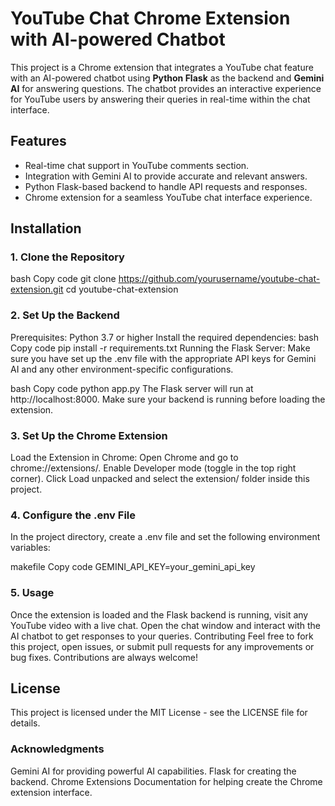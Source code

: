 # YouTube Chat Chrome Extension with AI-powered Chatbot

This project is a Chrome extension that integrates a YouTube chat feature with an AI-powered chatbot using **Python Flask** as the backend and **Gemini AI** for answering questions. The chatbot provides an interactive experience for YouTube users by answering their queries in real-time within the chat interface.

## Features

- Real-time chat support in YouTube comments section.
- Integration with Gemini AI to provide accurate and relevant answers.
- Python Flask-based backend to handle API requests and responses.
- Chrome extension for a seamless YouTube chat interface experience.

## Installation

### 1. Clone the Repository
bash
Copy code
git clone https://github.com/yourusername/youtube-chat-extension.git
cd youtube-chat-extension

### 2. Set Up the Backend

Prerequisites:
Python 3.7 or higher
Install the required dependencies:
bash
Copy code
pip install -r requirements.txt
Running the Flask Server:
Make sure you have set up the .env file with the appropriate API keys for Gemini AI and any other environment-specific configurations.

bash
Copy code
python app.py
The Flask server will run at http://localhost:8000. Make sure your backend is running before loading the extension.

### 3. Set Up the Chrome Extension
Load the Extension in Chrome:
Open Chrome and go to chrome://extensions/.
Enable Developer mode (toggle in the top right corner).
Click Load unpacked and select the extension/ folder inside this project.
### 4. Configure the .env File
In the project directory, create a .env file and set the following environment variables:

makefile
Copy code
GEMINI_API_KEY=your_gemini_api_key
### 5. Usage
Once the extension is loaded and the Flask backend is running, visit any YouTube video with a live chat.
Open the chat window and interact with the AI chatbot to get responses to your queries.
Contributing
Feel free to fork this project, open issues, or submit pull requests for any improvements or bug fixes. Contributions are always welcome!

## License
This project is licensed under the MIT License - see the LICENSE file for details.

### Acknowledgments
Gemini AI for providing powerful AI capabilities.
Flask for creating the backend.
Chrome Extensions Documentation for helping create the Chrome extension interface.
